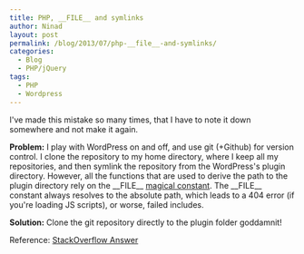 ```yaml
---
title: PHP, __FILE__ and symlinks
author: Ninad
layout: post
permalink: /blog/2013/07/php-__file__-and-symlinks/
categories:
  - Blog
  - PHP/jQuery
tags:
  - PHP
  - Wordpress
---
```

I've made this mistake so many times, that I have to note it down somewhere and not make it again.

**Problem:** I play with WordPress on and off, and use git (+Github) for version control. I clone the repository to my home directory, where I keep all my repositories, and then symlink the repository from the WordPress's plugin directory. However, all the functions that are used to derive the path to the plugin directory rely on the \_\_FILE\_\_ [magical constant](http://php.net/manual/en/language.constants.predefined.php "PHP Manual for Magical Constants"). The \_\_FILE\_\_ constant always resolves to the absolute path, which leads to a 404 error (if you're loading JS scripts), or worse, failed includes.

**Solution:** Clone the git repository directly to the plugin folder goddamnit!

Reference: [StackOverflow Answer](http://stackoverflow.com/questions/3221771/how-do-you-get-php-symlinks-and-file-to-work-together-nicely)
